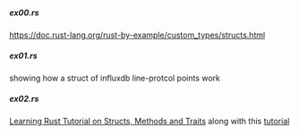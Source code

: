 
##### ex00.rs
https://doc.rust-lang.org/rust-by-example/custom_types/structs.html

##### ex01.rs
showing how a struct of influxdb line-protcol points work

##### ex02.rs
[Learning Rust Tutorial on Structs, Methods and Traits](https://github.com/abhirockzz/learning-rust) along with this
[tutorial](https://dev.to/itnext/rust-basics-structs-methods-and-traits-3p64)
